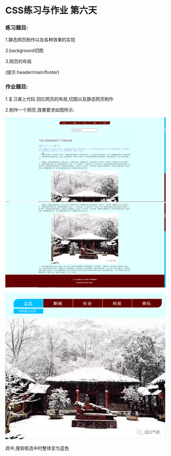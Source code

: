 # CSS练习与作业 第六天

### 练习题目:

1.静态网页制作以及各种效果的实现

2.background切图

3.网页的布局

(提示:header/main/footer)



### 作业题目:

1.复习课上代码 回忆网页的布局,切图以及静态网页制作

2.制作一个网页,效果要求如图所示:

![lijiewei](../../image/css/css06/hw01.png)![lijiewei](../../image/css/css06/hw01_1.png)

![lijiewei](../../image/css/css06/hw01_3.png)![lijiewei](../../image/css/css06/hw01_2.jpg)

其中,搜索框选中时整体变为蓝色